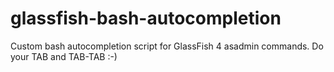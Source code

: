 glassfish-bash-autocompletion
=============================

Custom bash autocompletion script for GlassFish 4 asadmin commands. Do your TAB and TAB-TAB :-)
